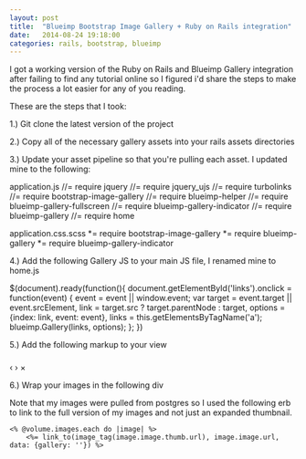 ```yaml
---
layout: post
title:  "Blueimp Bootstrap Image Gallery + Ruby on Rails integration"
date:   2014-08-24 19:18:00
categories: rails, bootstrap, blueimp
---
```


I got a working version of the Ruby on Rails and Blueimp Gallery integration after failing to find any tutorial online so I figured i'd share the steps to make the process a lot easier for any of you reading.

These are the steps that I took:

1.) Git clone the latest version of the project

2.) Copy all of the necessary gallery assets into your rails assets directories

3.) Update your asset pipeline so that you're pulling each asset. I updated mine to the following:

application.js
//= require jquery
//= require jquery_ujs
//= require turbolinks
//= require bootstrap-image-gallery
//= require blueimp-helper
//= require blueimp-gallery-fullscreen
//= require blueimp-gallery-indicator
//= require blueimp-gallery
//= require home

application.css.scss
 *= require bootstrap-image-gallery
 *= require blueimp-gallery
 *= require blueimp-gallery-indicator

4.) Add the following Gallery JS to your main JS file, I renamed mine to home.js

$(document).ready(function(){
	document.getElementById('links').onclick = function(event) {
	    event = event || window.event;
	    var target = event.target || event.srcElement,
	        link = target.src ? target.parentNode : target,
	        options = {index: link, event: event},
	        links = this.getElementsByTagName('a');
	    blueimp.Gallery(links, options);
	};
})

5.) Add the following markup to your view

<div id="blueimp-gallery" class="blueimp-gallery">
    <div class="slides"></div>
    <h3 class="title"></h3>
    <a class="prev">‹</a>
    <a class="next">›</a>
    <a class="close">×</a>
    <a class="play-pause"></a>
    <ol class="indicator"></ol>
</div>

6.) Wrap your images in the following div

<div id="links">
</div>

Note that my images were pulled from postgres so I used the following erb to link to the full version of my images and not just an expanded thumbnail.

	<% @volume.images.each do |image| %>
		<%= link_to(image_tag(image.image.thumb.url), image.image.url, data: {gallery: ''}) %>



